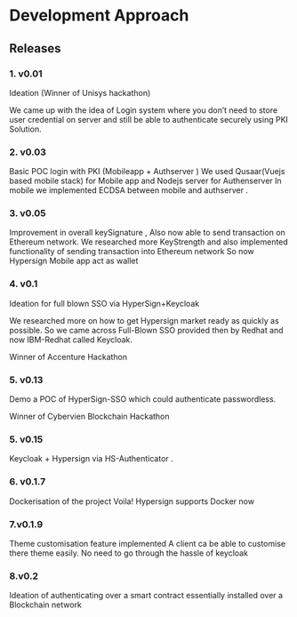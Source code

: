 # Development Approach

## Releases

### 1. v0.01
Ideation (Winner of Unisys hackathon)

We came up with the idea of Login system where you don’t need to store user credential on server and still be able to authenticate securely using PKI Solution.

### 2. v0.03 
 Basic POC login with PKI (Mobileapp + Authserver )
We used Qusaar(Vuejs based mobile stack) for Mobile app and Nodejs server for Authenserver
In mobile we implemented ECDSA between mobile and authserver .

### 3. v0.05
Improvement in overall keySignature , Also now able to send transaction on Ethereum network.
We researched more KeyStrength and also implemented functionality of sending transaction into Ethereum network
So now Hypersign Mobile app act as wallet

### 4. v0.1
Ideation for full blown SSO via HyperSign+Keycloak 
 
We researched more on how to get Hypersign market ready as quickly as possible.
So we came across Full-Blown SSO provided then by Redhat and now IBM-Redhat called Keycloak.

Winner of Accenture Hackathon 

### 5. v0.13
Demo a POC of HyperSign-SSO which could authenticate passwordless.

Winner of Cybervien Blockchain Hackathon

### 5. v0.15
Keycloak + Hypersign via HS-Authenticator . 

### 6. v0.1.7
Dockerisation of the project 
Voila! Hypersign supports Docker now

### 7.v0.1.9
Theme customisation feature implemented 
A client ca be able to customise there theme easily. No need to go through the hassle of keycloak

### 8.v0.2
Ideation of authenticating over a smart contract essentially installed over a Blockchain network
